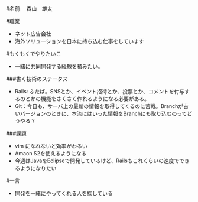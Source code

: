 #名前
　森山　雄太  

#職業
- ネット広告会社
- 海外ソリューションを日本に持ち込む仕事をしています


#もくもくでやりたいこ
- 一緒に共同開発する経験を積みたい。


###書く技術のステータス
- Rails: ふたば。SNSとか、イベント招待とか、投票とか、コメントを付与するのとかの機能をさくさく作れるようになる必要がある。
- Git：今日も、サーバ上の最新の情報を取得してくるのに苦戦。Branchが古いバージョンのときに、本流にはいった情報をBranchにも取り込むのってどうやる？


###課題
- vim になれないと効率がわるい
- Amaon S2を使えるようになる
- 今週はJavaをEclipseで開発しているけど、Railsもこれくらいの速度でできるようになりたい

#一言
- 開発を一緒にやってくれる人を探している
















